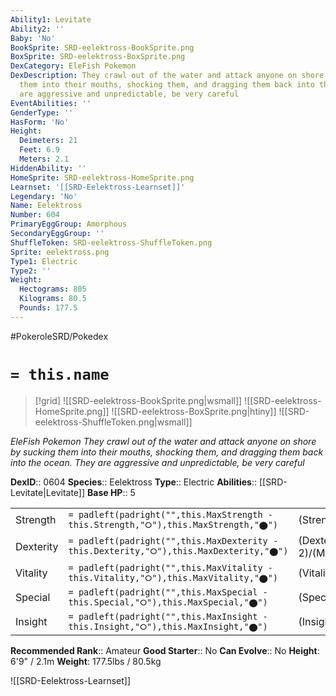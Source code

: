 ```yaml
---
Ability1: Levitate
Ability2: ''
Baby: 'No'
BookSprite: SRD-eelektross-BookSprite.png
BoxSprite: SRD-eelektross-BoxSprite.png
DexCategory: EleFish Pokemon
DexDescription: They crawl out of the water and attack anyone on shore by sucking
  them into their mouths, shocking them, and dragging them back into the ocean. They
  are aggressive and unpredictable, be very careful
EventAbilities: ''
GenderType: ''
HasForm: 'No'
Height:
  Deimeters: 21
  Feet: 6.9
  Meters: 2.1
HiddenAbility: ''
HomeSprite: SRD-eelektross-HomeSprite.png
Learnset: '[[SRD-Eelektross-Learnset]]'
Legendary: 'No'
Name: Eelektross
Number: 604
PrimaryEggGroup: Amorphous
SecondaryEggGroup: ''
ShuffleToken: SRD-eelektross-ShuffleToken.png
Sprite: eelektross.png
Type1: Electric
Type2: ''
Weight:
  Hectograms: 805
  Kilograms: 80.5
  Pounds: 177.5
---
```


#PokeroleSRD/Pokedex

# `= this.name`

> [!grid]
> ![[SRD-eelektross-BookSprite.png|wsmall]]
> ![[SRD-eelektross-HomeSprite.png]]
> ![[SRD-eelektross-BoxSprite.png|htiny]]
> ![[SRD-eelektross-ShuffleToken.png|wsmall]]


*EleFish Pokemon*
*They crawl out of the water and attack anyone on shore by sucking them into their mouths, shocking them, and dragging them back into the ocean. They are aggressive and unpredictable, be very careful*

**DexID**:: 0604
**Species**:: Eelektross
**Type**:: Electric
**Abilities**:: [[SRD-Levitate|Levitate]]
**Base HP**:: 5

|           |                                                                                        |                                          |
| --------- | -------------------------------------------------------------------------------------- | ---------------------------------------- |
| Strength  | `= padleft(padright("",this.MaxStrength - this.Strength,"⭘"),this.MaxStrength,"⬤")`    | (Strength::3)/(MaxStrength::6)   |
| Dexterity | `= padleft(padright("",this.MaxDexterity - this.Dexterity,"⭘"),this.MaxDexterity,"⬤")` | (Dexterity:: 2)/(MaxDexterity::4) |
| Vitality  | `= padleft(padright("",this.MaxVitality - this.Vitality,"⭘"),this.MaxVitality,"⬤")`    | (Vitality::2)/(MaxVitality::5)   |
| Special   | `= padleft(padright("",this.MaxSpecial - this.Special,"⭘"),this.MaxSpecial,"⬤")`       | (Special::3)/(MaxSpecial::6)     |
| Insight   | `= padleft(padright("",this.MaxInsight - this.Insight,"⭘"),this.MaxInsight,"⬤")`       | (Insight::2)/(MaxInsight::5)     |


**Recommended Rank**:: Amateur
**Good Starter**:: No
**Can Evolve**:: No
**Height**: 6'9" / 2.1m
**Weight**: 177.5lbs / 80.5kg

![[SRD-Eelektross-Learnset]]